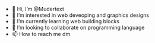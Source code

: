 - 👋 Hi, I’m @Mudertext
- 👀 I’m interested in web deveoping and graphics designs
- 🌱 I’m currently learning web building blocks
- 💞️ I’m looking to collaborate on programming language
- 📫 How to reach me dm
<!---
Mudertext/Mudertext is a ✨ special ✨ repository because its `README.md` (this file) appears on your GitHub profile.
You can click the Preview link to take a look at your changes.
--->
